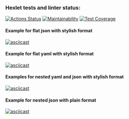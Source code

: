 ### Hexlet tests and linter status:
[![Actions Status](https://github.com/pavel912/java-project-71/workflows/hexlet-check/badge.svg)](https://github.com/pavel912/java-project-71/actions)
[![Maintainability](https://api.codeclimate.com/v1/badges/2ddd3123474bf6c7ec0e/maintainability)](https://codeclimate.com/github/pavel912/java-project-71/maintainability)
[![Test Coverage](https://api.codeclimate.com/v1/badges/2ddd3123474bf6c7ec0e/test_coverage)](https://codeclimate.com/github/pavel912/java-project-71/test_coverage)

#### Example for flat json with stylish format
[![asciicast](https://asciinema.org/a/EkxJXoS8rTbRnAVE6VE3cdI7O.svg)](https://asciinema.org/a/EkxJXoS8rTbRnAVE6VE3cdI7O)

#### Example for flat yaml with stylish format
[![asciicast](https://asciinema.org/a/3nR8raZgUCJizp38GsLTuzu8A.svg)](https://asciinema.org/a/3nR8raZgUCJizp38GsLTuzu8A)

#### Examples for nested yaml and json with stylish format
[![asciicast](https://asciinema.org/a/zU8YvdpNQaMHDlWRyTA0Yt0Ig.svg)](https://asciinema.org/a/zU8YvdpNQaMHDlWRyTA0Yt0Ig)

#### Example for nested json with plain format
[![asciicast](https://asciinema.org/a/dNkhaS0g64jLd964hLZ8zNmqR.svg)](https://asciinema.org/a/dNkhaS0g64jLd964hLZ8zNmqR)